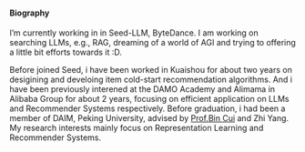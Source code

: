 
#### Biography
I’m currently working in in Seed-LLM, ByteDance.  I am working on searching LLMs, e.g., RAG, dreaming of a world of AGI and trying to offering a little bit efforts towards it :D. 

Before joined Seed, i have been worked in Kuaishou for about two years on desigining and develoing item cold-start recommendation algorithms. And i have been previously interened at the DAMO Academy and Alimama in Alibaba Group for about 2 years, focusing on efficient application on LLMs and Recommender Systems respectively. 
Before graduation, i had been a member of DAIM, Peking University, advised by [Prof.Bin Cui](https://cuibinpku.github.io/) and Zhi Yang. My research interests mainly focus on Representation Learning and Recommender Systems.
